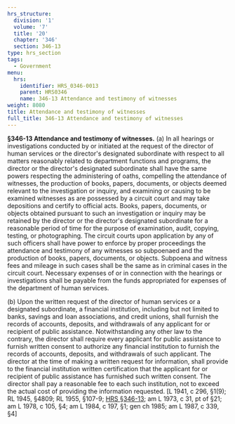 ```yaml
---
hrs_structure:
  division: '1'
  volume: '7'
  title: '20'
  chapter: '346'
  section: 346-13
type: hrs_section
tags:
  - Government
menu:
  hrs:
    identifier: HRS_0346-0013
    parent: HRS0346
    name: 346-13 Attendance and testimony of witnesses
weight: 8080
title: Attendance and testimony of witnesses
full_title: 346-13 Attendance and testimony of witnesses
---
```

**§346-13 Attendance and testimony of witnesses.** (a) In all hearings or investigations conducted by or initiated at the request of the director of human services or the director's designated subordinate with respect to all matters reasonably related to department functions and programs, the director or the director's designated subordinate shall have the same powers respecting the administering of oaths, compelling the attendance of witnesses, the production of books, papers, documents, or objects deemed relevant to the investigation or inquiry, and examining or causing to be examined witnesses as are possessed by a circuit court and may take depositions and certify to official acts. Books, papers, documents, or objects obtained pursuant to such an investigation or inquiry may be retained by the director or the director's designated subordinate for a reasonable period of time for the purpose of examination, audit, copying, testing, or photographing. The circuit courts upon application by any of such officers shall have power to enforce by proper proceedings the attendance and testimony of any witnesses so subpoenaed and the production of books, papers, documents, or objects. Subpoena and witness fees and mileage in such cases shall be the same as in criminal cases in the circuit court. Necessary expenses of or in connection with the hearings or investigations shall be payable from the funds appropriated for expenses of the department of human services.

(b) Upon the written request of the director of human services or a designated subordinate, a financial institution, including but not limited to banks, savings and loan associations, and credit unions, shall furnish the records of accounts, deposits, and withdrawals of any applicant for or recipient of public assistance. Notwithstanding any other law to the contrary, the director shall require every applicant for public assistance to furnish written consent to authorize any financial institution to furnish the records of accounts, deposits, and withdrawals of such applicant. The director at the time of making a written request for information, shall provide to the financial institution written certification that the applicant for or recipient of public assistance has furnished such written consent. The director shall pay a reasonable fee to each such institution, not to exceed the actual cost of providing the information requested. [L 1941, c 296, §1(9); RL 1945, §4809; RL 1955, §107-9; [HRS §346-13](/title-20/chapter-346/section-346-13/); am L 1973, c 31, pt of §21; am L 1978, c 105, §4; am L 1984, c 197, §1; gen ch 1985; am L 1987, c 339, §4]